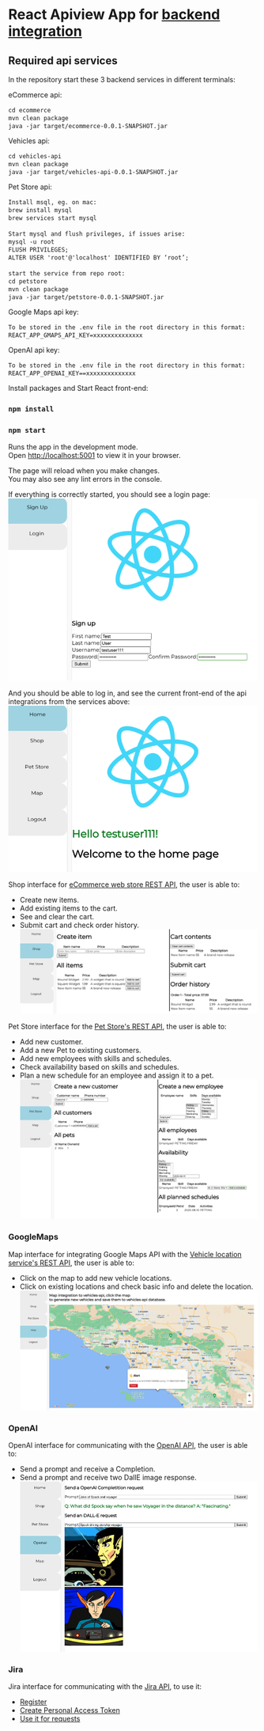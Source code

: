 # React Apiview App for [backend integration](../README.md)

## Required api services

In the repository start these 3 backend services in different terminals:

eCommerce api:

```
cd ecommerce
mvn clean package
java -jar target/ecommerce-0.0.1-SNAPSHOT.jar
```

Vehicles api:

```
cd vehicles-api
mvn clean package
java -jar target/vehicles-api-0.0.1-SNAPSHOT.jar
```

Pet Store api:

```
Install msql, eg. on mac:
brew install mysql
brew services start mysql

Start mysql and flush privileges, if issues arise:
mysql -u root    
FLUSH PRIVILEGES;
ALTER USER 'root'@'localhost' IDENTIFIED BY ‘root’;

start the service from repo root:
cd petstore
mvn clean package
java -jar target/petstore-0.0.1-SNAPSHOT.jar
```

Google Maps api key:

```
To be stored in the .env file in the root directory in this format:
REACT_APP_GMAPS_API_KEY=xxxxxxxxxxxxxx
```

OpenAI api key:

```
To be stored in the .env file in the root directory in this format:
REACT_APP_OPENAI_KEY==xxxxxxxxxxxxxx
```

Install packages and Start React front-end:

### `npm install`

### `npm start`

Runs the app in the development mode.\
Open [http://localhost:5001](http://localhost:5001) to view it in your browser.

The page will reload when you make changes.\
You may also see any lint errors in the console.

If everything is correctly started, you should see a login page:
![](../examples/react1.png)

And you should be able to log in, and see the current front-end of the api integrations from the services above:
![](../examples/react2.png)

Shop interface for [eCommerce web store REST API](../ecommerce/README.md), the user is able to:

- Create new items.
- Add existing items to the cart.
- See and clear the cart.
- Submit cart and check order history.
  ![](../examples/react3.png)

Pet Store interface for the [Pet Store's REST API](../petstore/README.md), the user is able to:

- Add new customer.
- Add a new Pet to existing customers.
- Add new employees with skills and schedules.
- Check availability based on skills and schedules.
- Plan a new schedule for an employee and assign it to a pet.
  ![](../examples/react4.png)

### GoogleMaps
Map interface for integrating Google Maps API with the [Vehicle location service's REST API](../vehicles-api/README.md),
the user is able to:

- Click on the map to add new vehicle locations.
- Click on existing locations and check basic info and delete the location.
  ![](../examples/react5.png)

### OpenAI
OpenAI interface for communicating with
the [OpenAI API](https://platform.openai.com/docs/api-reference), the user is able to:

- Send a prompt and receive a Completion.
- Send a prompt and receive two DallE image response.
  ![](../examples/react6.png)

### Jira
Jira interface for communicating with
the [Jira API](https://platform.openai.com/docs/api-reference), to use it:
- [Register](https://www.atlassian.com/software/jira/free) 
- [Create Personal Access Token](https://confluence.atlassian.com/enterprise/using-personal-access-tokens-1026032365.html) 
- [Use it for requests](https://developer.atlassian.com/cloud/jira/platform/basic-auth-for-rest-apis/)





